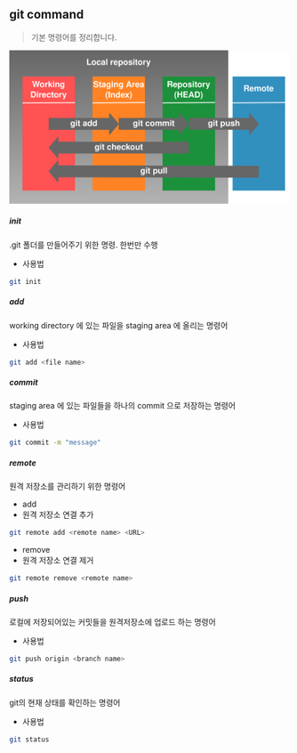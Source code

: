 ## git command

> 기본 명령어를 정리합니다.

![img](command.assets/featured.png)

##### init

.git 폴더를 만들어주기 위한 명령. 한번만 수행

- 사용법

```bash
git init
```



##### add

working directory 에 있는 파일을 staging area 에 올리는 명령어

- 사용법

```bash
git add <file name>
```



##### commit

staging area 에 있는 파일들을 하나의 commit 으로 저장하는 명령어

- 사용법

```bash
git commit -m "message"
```



##### remote

원격 저장소를 관리하기 위한 명령어

- add
- 원격 저장소 연결 추가

```bash
git remote add <remote name> <URL>
```



- remove
- 원격 저장소 연결 제거

```bash
git remote remove <remote name>
```



##### push

로컬에 저장되어있는 커밋들을 원격저장소에 업로드 하는 명령어

- 사용법

```bash
git push origin <branch name>
```



##### status

git의 현재 상태를 확인하는 명령어

- 사용법

```bash
git status
```

